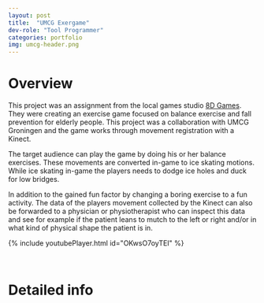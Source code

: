```yaml
---
layout: post
title:  "UMCG Exergame"
dev-role: "Tool Programmer"
categories: portfolio
img: umcg-header.png
---
```

# Overview

This project was an assignment from the local games studio [8D Games][8dgames]. They were creating an exercise game focused on balance exercise and fall prevention for elderly people. This project was a collaboration with UMCG Groningen and the game works through movement registration with a Kinect.


The target audience can play the game by doing his or her balance exercises. These movements are converted in-game to ice skating motions. While ice skating in-game the players needs to dodge ice holes and duck for low bridges.


In addition to the gained fun factor by changing a boring exercise to a fun activity. The data of the players movement collected by the Kinect can also be forwarded to a physician or physiotherapist who can inspect this data and see for example if the patient leans to mutch to the left or right and/or in what kind of physical shape the patient is in.



{% include youtubePlayer.html id="OKwsO7oyTEI" %}

<br>

# Detailed info



[8dgames]: http://www.8d-games.nl/
